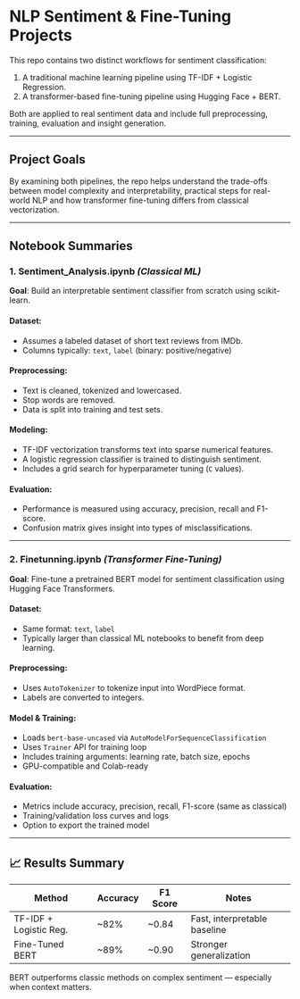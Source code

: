 # NLP Sentiment & Fine-Tuning Projects

This repo contains two distinct workflows for sentiment classification:
1. A traditional machine learning pipeline using TF-IDF + Logistic Regression.
2. A transformer-based fine-tuning pipeline using Hugging Face + BERT.

Both are applied to real sentiment data and include full preprocessing, training, evaluation and insight generation.

---

## Project Goals

By examining both pipelines, the repo helps understand the trade-offs between model complexity and interpretability, practical steps for real-world NLP and how transformer fine-tuning differs from classical vectorization.

---

## Notebook Summaries

### 1. Sentiment_Analysis.ipynb *(Classical ML)*  
**Goal**: Build an interpretable sentiment classifier from scratch using scikit-learn.

#### Dataset:
- Assumes a labeled dataset of short text reviews from IMDb.
- Columns typically: `text`, `label` (binary: positive/negative)

#### Preprocessing:
- Text is cleaned, tokenized and lowercased.
- Stop words are removed.
- Data is split into training and test sets.

#### Modeling:
- TF-IDF vectorization transforms text into sparse numerical features.
- A logistic regression classifier is trained to distinguish sentiment.
- Includes a grid search for hyperparameter tuning (`C` values).

#### Evaluation:
- Performance is measured using accuracy, precision, recall and F1-score.
- Confusion matrix gives insight into types of misclassifications.

---

### 2. Finetunning.ipynb *(Transformer Fine-Tuning)*  
**Goal**: Fine-tune a pretrained BERT model for sentiment classification using Hugging Face Transformers.

#### Dataset:
- Same format: `text`, `label`
- Typically larger than classical ML notebooks to benefit from deep learning.

#### Preprocessing:
- Uses `AutoTokenizer` to tokenize input into WordPiece format.
- Labels are converted to integers.

#### Model & Training:
- Loads `bert-base-uncased` via `AutoModelForSequenceClassification`
- Uses `Trainer` API for training loop
- Includes training arguments: learning rate, batch size, epochs
- GPU-compatible and Colab-ready

#### Evaluation:
- Metrics include accuracy, precision, recall, F1-score (same as classical)
- Training/validation loss curves and logs
- Option to export the trained model

---

## 📈 Results Summary

| Method                  | Accuracy | F1 Score | Notes                          |
|------------------------|----------|----------|--------------------------------|
| TF-IDF + Logistic Reg. | ~82%     | ~0.84    | Fast, interpretable baseline   |
| Fine-Tuned BERT        | ~89%     | ~0.90    | Stronger generalization        |

BERT outperforms classic methods on complex sentiment — especially when context matters.

